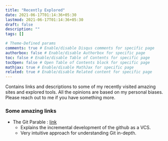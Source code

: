 ```yaml
---
title: "Recently Explored"
date: 2021-06-17T01:14:36+05:30
lastmod: 2021-06-17T01:14:36+05:30
draft: false
description: ""
tags: []

# Theme-Defined params
comments: true # Enable/disable Disqus comments for specific page
authorbox: false # Enable/disable Authorbox for specific page
toc: false # Enable/disable Table of Contents for specific page
tocOpen: false # Open Table of Contents block for specific page
mathjax: true # Enable/disable MathJax for specific page
related: true # Enable/disable Related content for specific page
---
```


Contains links and descriptions to some of my recently visited amazing sites and explored tools.
All the opinions are based on my personal biases. Please reach out to me if you have something more.
<!--more-->

### Some amazing links
- The Git Parable : [link](https://tom.preston-werner.com/2009/05/19/the-git-parable.html)
    - Explains the incremental development of the github as a VCS.
    - Very intuitive approach for understanding Git in-depth.